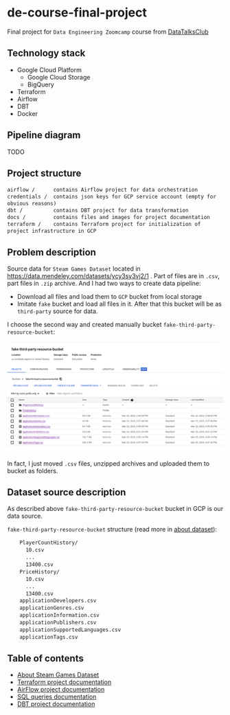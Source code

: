 # de-course-final-project

Final project for `Data Engineering Zoomcamp` course from [DataTalksClub](https://github.com/DataTalksClub)

## Technology stack

- Google Cloud Platform
  - Google Cloud Storage
  - BigQuery
- Terraform
- Airflow
- DBT
- Docker

## Pipeline diagram

TODO

## Project structure

```
airflow /      contains Airflow project for data orchestration
credentials /  contains json keys for GCP service account (empty for obvious reasons)
dbt /          contains DBT project for data transformation
docs /         contains files and images for project documentation
terraform /    contains Terraform project for initialization of project infrastructure in GCP
```

## Problem description

Source data for `Steam Games Dataset` located in https://data.mendeley.com/datasets/ycy3sy3vj2/1 . 
Part of files are in `.csv`, part files in `.zip` archive. And I had two ways to create data pipeline:

- Download all files and load them to `GCP` bucket from local storage
- Imitate `fake` bucket and load all files in it. After that this bucket will be as `third-party` source for data.

I choose the second way and created manually bucket `fake-third-party-resource-bucket`:

![img.png](docs/img/airflow/screenshot_1.png)

In fact, I just moved `.csv` files, unzipped archives and uploaded them to bucket as folders.

## Dataset source description

As described above `fake-third-party-resource-bucket` bucket in GCP is our data source.

`fake-third-party-resource-bucket` structure (read more in [about dataset](docs/about_dataset.md)):

```bash
    PlayerCountHistory/
      10.csv
      ...
      13400.csv
    PriceHistory/
      10.csv
      ...
      13400.csv
    applicationDevelopers.csv
    applicationGenres.csv
    applicationInformation.csv
    applicationPublishers.csv
    applicationSupportedLanguages.csv
    applicationTags.csv
```

## Table of contents

- [About Steam Games Dataset](docs/about_dataset.md)
- [Terraform project documentation](terraform/README.md)
- [AirFlow project documentation](airflow/README.md)
- [SQL queries documentation](sql/README.md)
- [DBT project documentation]()
